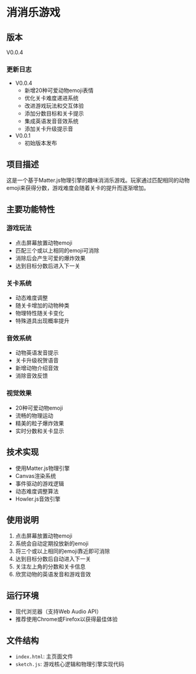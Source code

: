 # 消消乐游戏

## 版本
V0.0.4

### 更新日志
- V0.0.4
  - 新增20种可爱动物emoji表情
  - 优化关卡难度递进系统
  - 改进游戏玩法和交互体验
  - 添加分数目标和关卡提示
  - 集成英语发音音效系统
  - 添加关卡升级提示音
- V0.0.1
  - 初始版本发布

## 项目描述
这是一个基于Matter.js物理引擎的趣味消消乐游戏。玩家通过匹配相同的动物emoji来获得分数，游戏难度会随着关卡的提升而逐渐增加。

## 主要功能特性

### 游戏玩法
- 点击屏幕放置动物emoji
- 匹配三个或以上相同的emoji可消除
- 消除后会产生可爱的爆炸效果
- 达到目标分数后进入下一关

### 关卡系统
- 动态难度调整
- 随关卡增加的动物种类
- 物理特性随关卡变化
- 特殊道具出现概率提升

### 音效系统
- 动物英语发音提示
- 关卡升级祝贺语音
- 新增动物介绍音效
- 消除音效反馈

### 视觉效果
- 20种可爱动物emoji
- 流畅的物理运动
- 精美的粒子爆炸效果
- 实时分数和关卡显示

## 技术实现
- 使用Matter.js物理引擎
- Canvas渲染系统
- 事件驱动的游戏逻辑
- 动态难度调整算法
- Howler.js音效引擎

## 使用说明
1. 点击屏幕放置动物emoji
2. 系统会自动定期投放新的emoji
3. 将三个或以上相同的emoji靠近即可消除
4. 达到目标分数后自动进入下一关
5. 关注左上角的分数和关卡信息
6. 欣赏动物的英语发音和游戏音效

## 运行环境
- 现代浏览器（支持Web Audio API）
- 推荐使用Chrome或Firefox以获得最佳体验

## 文件结构
- `index.html`: 主页面文件
- `sketch.js`: 游戏核心逻辑和物理引擎实现代码